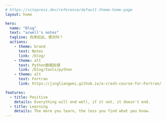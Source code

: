 ```yaml
---
# https://vitepress.dev/reference/default-theme-home-page
layout: home

hero:
  name: "Blog"
  text: "arwell's notes"
  tagline: 向来如此，便对吗？
  actions:
    - theme: brand
      text: Notes
      link: /blog/
    - theme: alt
      text: Python数据处理
      link: /blog/tools/python
    - theme: alt
      text: Fortran
      link: https://jingliangwei.github.io/a-crash-course-for-Fortran/

features:
  - title: Positive
    details: Everything will end well, if it not, it doesn't end.
  - title: Learning
    details: The more you learn, the less you find what you know.
---
```


